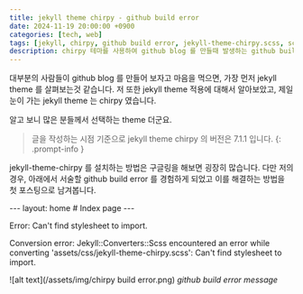 ```yaml
---
title: jekyll theme chirpy - github build error
date: 2024-11-19 20:00:00 +0900
categories: [tech, web]
tags: [jekyll, chirpy, github build error, jekyll-theme-chirpy.scss, scss]
description: chirpy 테마를 사용하여 github blog 를 만들때 발생하는 github build error
---
```


대부분의 사람들이 github blog 를 만들어 보자고 마음을 먹으면, 가장 먼저 jekyll theme 를 살펴보는것 같습니다.
저 또한 jekyll theme 적용에 대해서 알아보았고, 제일 눈이 가는 jekyll theme 는 chirpy 였습니다. 

알고 보니 많은 분들께서 선택하는 theme 더군요.

> 글을 작성하는 시점 기준으로 jekyll theme chirpy 의 버전은 7.1.1 입니다.
{: .prompt-info }

jekyll-theme-chirpy 를 설치하는 방법은 구글링을 해보면 굉장히 많습니다.
다만 저의 경우, 아래에서 서술할 github build error 를 경험하게 되었고 이를 해결하는 방법을 첫 포스팅으로 남겨봅니다.


--- layout: home # Index page ---

Error: Can't find stylesheet to import.

Conversion error: Jekyll::Converters::Scss encountered an error while converting 'assets/css/jekyll-theme-chirpy.scss':
                    Can't find stylesheet to import.

![alt text](/assets/img/chirpy build error.png)
_github build error message_